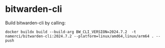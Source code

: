 # bitwarden-cli

Build bitwarden-cli by calling:
```
docker buildx build --build-arg BW_CLI_VERSION=2024.7.2  -t namerci/bitwarden-cli:2024.7.2 --platform=linux/amd64,linux/arm64 . --push
```
